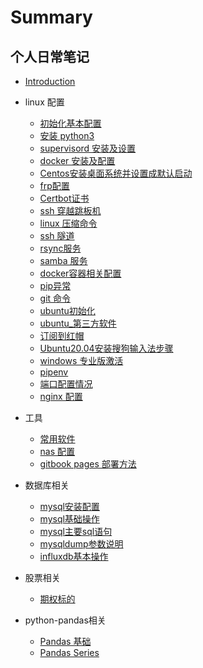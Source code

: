 # Summary

## 个人日常笔记

* [Introduction](README.md)

* linux 配置
  * [初始化基本配置](linux/01_init.md)
  * [安装 python3](linux/02_python3.md)
  * [supervisord 安装及设置](linux/03_supervisord.md)
  * [docker 安装及配置](linux/04_docker.md)
  * [Centos安装桌面系统并设置成默认启动](linux/05_centos安装桌面系统.md)
  * [frp配置](linux/06_frp.md)
  * [Certbot证书](linux/07_certbot.md)
  * [ssh 穿越跳板机](linux/08-ssh穿越跳板机.md)
  * [linux 压缩命令](linux/09_压缩.md)
  * [ssh 隧道](linux/10_隧道.md)
  * [rsync服务](linux/11_rsync.md)
  * [samba 服务](linux/12_samba.md)
  * [docker容器相关配置](linux/13_docker容器相关配置.md)
  * [pip异常](linux/14_error_pip.md)
  * [git 命令](linux/16_git.md)
  * [ubuntu初始化](linux/17_ubuntu.md)
  * [ubuntu_第三方软件](linux/18_ubuntu_第三方软件.md)
  * [订阅到红帽](linux/19_redhat.9.1.md)
  * [ Ubuntu20.04安装搜狗输入法步骤](linux/21_ubuntu_安装搜狗输入.md)
  * [windows 专业版激活](linux/22_windows.md)
  * [pipenv](linux/24_pipenv.md) 
  * [端口配置情况](linux/25_port.md)  
  * [nginx 配置](linux/26_ngnix.md)


* 工具
  * [常用软件](tools/09_soft.md)
  * [nas 配置](tools/10_nas.md)
  * [gitbook pages 部署方法](tools/11_gitbook_pages.md)

* 数据库相关
  * [mysql安装配置](database/01_install.md)
  * [mysql基础操作](database/02_base.md)
  * [mysql主要sql语句](database/03_sql.md)
  * [mysqldump参数说明](database/04_mysqldump.md)
  * [influxdb基本操作](database/60_influxdb.md)


* 股票相关
  * [期权标的](stock/01_install.md)


* python-pandas相关
  * [Pandas 基础](python/pandas/01_pandas_数据结构.md)
  * [Pandas Series](python/pandas/02_pandas_series.md)
